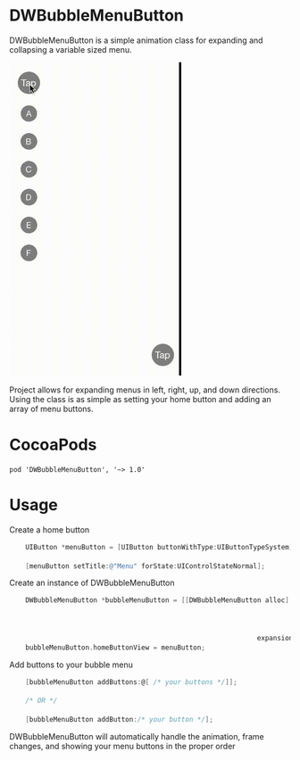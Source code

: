 DWBubbleMenuButton
==================
DWBubbleMenuButton is a simple animation class for expanding and collapsing a variable sized menu. 

![](demo.gif)

Project allows for expanding menus in left, right, up, and down directions. Using the class is as simple as setting your home button and adding an array of menu buttons.

CocoaPods
==================
```
pod 'DWBubbleMenuButton', '~> 1.0'
```

Usage
==================
Create a home button
```objective-c
    UIButton *menuButton = [UIButton buttonWithType:UIButtonTypeSystem];

    [menuButton setTitle:@"Menu" forState:UIControlStateNormal];
```

Create an instance of DWBubbleMenuButton
```objective-c
    DWBubbleMenuButton *bubbleMenuButton = [[DWBubbleMenuButton alloc] initWithFrame:CGRectMake(20.f,
                                                                                            20.f,
                                                                                            100.f,
                                                                                            100.f)
                                                              expansionDirection:DirectionDown];
    bubbleMenuButton.homeButtonView = menuButton;
```

Add buttons to your bubble menu
```objective-c
    [bubbleMenuButton addButtons:@[ /* your buttons */]];
    
    /* OR */
    
    [bubbleMenuButton addButton:/* your button */];
```

DWBubbleMenuButton will automatically handle the animation, frame changes, and showing your menu buttons in the proper order
